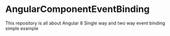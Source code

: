 # AngularComponentEventBinding
This repository is all about Angular 8 Single way and two way event binding simple example
